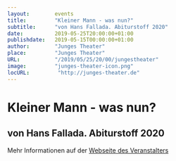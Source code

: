 ```yaml
---
layout:        events
title:         "Kleiner Mann - was nun?"
subtitle:      "von Hans Fallada. Abiturstoff 2020"
date:          2019-05-25T20:00:00+01:00
publishdate:   2019-05-15T00:00:00+01:00
author:        "Junges Theater"
place:         "Junges Theater"
URL:           "/2019/05/25/20/00/jungestheater"
image:         "junges-theater-icon.png"
locURL:         "http://junges-theater.de"
---
```


Kleiner Mann - was nun?
===========

von Hans Fallada. Abiturstoff 2020
-----------



Mehr Informationen auf der [Webseite des Veranstalters](http://www.junges-theater.de/content/index.php?id=680)
